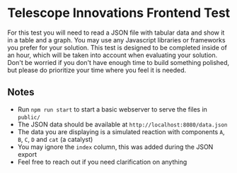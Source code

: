 Telescope Innovations Frontend Test
===================================

For this test you will need to read a JSON file with tabular data and show it in a table and a graph.
You may use any Javascript libraries or frameworks you prefer for your solution. This test is designed to
be completed inside of an hour, which will be taken into account when evaluating your solution. Don't be
worried if you don't have enough time to build something polished, but please do prioritize your time where
you feel it is needed.

Notes
-----

- Run `npm run start` to start a basic webserver to serve the files in `public/`
- The JSON data should be available at `http://localhost:8080/data.json`
- The data you are displaying is a simulated reaction with components `A`, `B`, `C`, `D` and `cat` (a catalyst)
- You may ignore the `index` column, this was added during the JSON export
- Feel free to reach out if you need clarification on anything